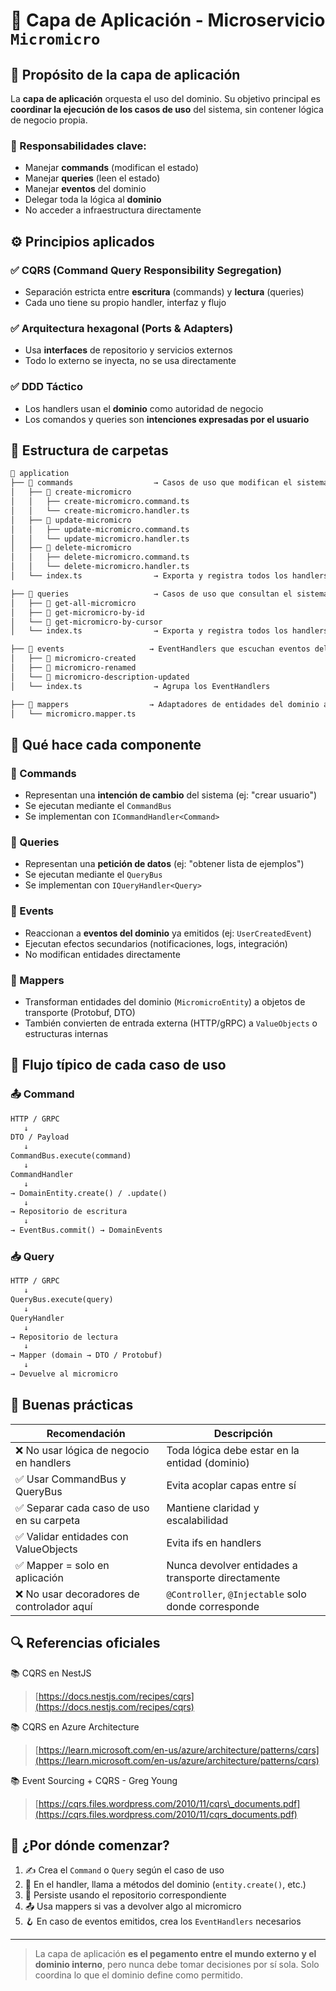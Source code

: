 # 🧠 Capa de Aplicación - Microservicio `Micromicro`

## 📌 Propósito de la capa de aplicación

La **capa de aplicación** orquesta el uso del dominio.
Su objetivo principal es **coordinar la ejecución de los casos de uso** del sistema, sin contener lógica de negocio propia.

### 🎯 Responsabilidades clave:

* Manejar **commands** (modifican el estado)
* Manejar **queries** (leen el estado)
* Manejar **eventos** del dominio
* Delegar toda la lógica al **dominio**
* No acceder a infraestructura directamente

## ⚙️ Principios aplicados

### ✅ CQRS (Command Query Responsibility Segregation)

* Separación estricta entre **escritura** (commands) y **lectura** (queries)
* Cada uno tiene su propio handler, interfaz y flujo

### ✅ Arquitectura hexagonal (Ports & Adapters)

* Usa **interfaces** de repositorio y servicios externos
* Todo lo externo se inyecta, no se usa directamente

### ✅ DDD Táctico

* Los handlers usan el **dominio** como autoridad de negocio
* Los comandos y queries son **intenciones expresadas por el usuario**

## 🧱 Estructura de carpetas

```txt
📁 application
├── 📁 commands                  → Casos de uso que modifican el sistema (write)
│   ├── 📁 create-micromicro
│   │   ├── create-micromicro.command.ts
│   │   └── create-micromicro.handler.ts
│   ├── 📁 update-micromicro
│   │   ├── update-micromicro.command.ts
│   │   └── update-micromicro.handler.ts
│   ├── 📁 delete-micromicro
│   │   ├── delete-micromicro.command.ts
│   │   └── delete-micromicro.handler.ts
│   └── index.ts                → Exporta y registra todos los handlers

├── 📁 queries                   → Casos de uso que consultan el sistema (read)
│   ├── 📁 get-all-micromicro
│   ├── 📁 get-micromicro-by-id
│   └── 📁 get-micromicro-by-cursor
│   └── index.ts                → Exporta y registra todos los handlers

├── 📁 events                   → EventHandlers que escuchan eventos del dominio
│   ├── 📁 micromicro-created
│   ├── 📁 micromicro-renamed
│   └── 📁 micromicro-description-updated
│   └── index.ts                → Agrupa los EventHandlers

├── 📁 mappers                  → Adaptadores de entidades del dominio a DTOs (proto/HTTP/etc.)
│   └── micromicro.mapper.ts
```

## 🧠 Qué hace cada componente

### 🔹 Commands

* Representan una **intención de cambio** del sistema (ej: "crear usuario")
* Se ejecutan mediante el `CommandBus`
* Se implementan con `ICommandHandler<Command>`

### 🔹 Queries

* Representan una **petición de datos** (ej: "obtener lista de ejemplos")
* Se ejecutan mediante el `QueryBus`
* Se implementan con `IQueryHandler<Query>`

### 🔹 Events

* Reaccionan a **eventos del dominio** ya emitidos (ej: `UserCreatedEvent`)
* Ejecutan efectos secundarios (notificaciones, logs, integración)
* No modifican entidades directamente

### 🔹 Mappers

* Transforman entidades del dominio (`MicromicroEntity`) a objetos de transporte (Protobuf, DTO)
* También convierten de entrada externa (HTTP/gRPC) a `ValueObjects` o estructuras internas

## 🔄 Flujo típico de cada caso de uso

### 📤 Command

```txt
HTTP / GRPC
   ↓
DTO / Payload
   ↓
CommandBus.execute(command)
   ↓
CommandHandler
   ↓
→ DomainEntity.create() / .update()
   ↓
→ Repositorio de escritura
   ↓
→ EventBus.commit() → DomainEvents
```

### 📥 Query

```txt
HTTP / GRPC
   ↓
QueryBus.execute(query)
   ↓
QueryHandler
   ↓
→ Repositorio de lectura
   ↓
→ Mapper (domain → DTO / Protobuf)
   ↓
→ Devuelve al micromicro
```

## 🧼 Buenas prácticas

| Recomendación                             | Descripción                                         |
| ----------------------------------------- | --------------------------------------------------- |
| ❌ No usar lógica de negocio en handlers   | Toda lógica debe estar en la entidad (dominio)      |
| ✅ Usar CommandBus y QueryBus              | Evita acoplar capas entre sí                        |
| ✅ Separar cada caso de uso en su carpeta  | Mantiene claridad y escalabilidad                   |
| ✅ Validar entidades con ValueObjects      | Evita ifs en handlers                               |
| ✅ Mapper = solo en aplicación             | Nunca devolver entidades a transporte directamente  |
| ❌ No usar decoradores de controlador aquí | `@Controller`, `@Injectable` solo donde corresponde |

## 🔍 Referencias oficiales

📚 CQRS en NestJS

> [https://docs.nestjs.com/recipes/cqrs](https://docs.nestjs.com/recipes/cqrs)

📚 CQRS en Azure Architecture

> [https://learn.microsoft.com/en-us/azure/architecture/patterns/cqrs](https://learn.microsoft.com/en-us/azure/architecture/patterns/cqrs)

📚 Event Sourcing + CQRS - Greg Young

> [https://cqrs.files.wordpress.com/2010/11/cqrs\_documents.pdf](https://cqrs.files.wordpress.com/2010/11/cqrs_documents.pdf)

## 🚀 ¿Por dónde comenzar?

1. ✍️ Crea el `Command` o `Query` según el caso de uso
2. 🧠 En el handler, llama a métodos del dominio (`entity.create()`, etc.)
3. 💾 Persiste usando el repositorio correspondiente
4. 📤 Usa mappers si vas a devolver algo al micromicro
5. 🪝 En caso de eventos emitidos, crea los `EventHandlers` necesarios

---

> La capa de aplicación **es el pegamento entre el mundo externo y el dominio interno**, pero nunca debe tomar decisiones por sí sola.
> Solo coordina lo que el dominio define como permitido.
